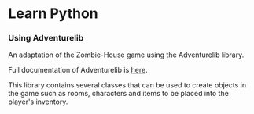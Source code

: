 # Learn Python

### Using Adventurelib

An adaptation of the Zombie-House game using the Adventurelib library.

Full documentation of Adventurelib is [here](https://adventurelib.readthedocs.io/).

This library contains several classes that can be used to create objects in the game such as rooms, characters and items to be placed into the player's inventory.
